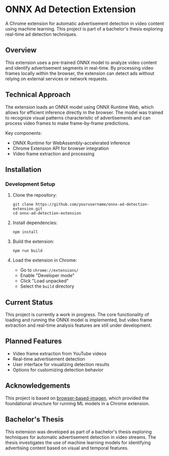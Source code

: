 # ONNX Ad Detection Extension

A Chrome extension for automatic advertisement detection in video content using machine learning. This project is part of a bachelor's thesis exploring real-time ad detection techniques.

## Overview

This extension uses a pre-trained ONNX model to analyze video content and identify advertisement segments in real-time. By processing video frames locally within the browser, the extension can detect ads without relying on external services or network requests.

## Technical Approach

The extension loads an ONNX model using ONNX Runtime Web, which allows for efficient inference directly in the browser. The model was trained to recognize visual patterns characteristic of advertisements and can process video frames to make frame-by-frame predictions.

Key components:
- ONNX Runtime for WebAssembly-accelerated inference
- Chrome Extension API for browser integration
- Video frame extraction and processing

## Installation

### Development Setup

1. Clone the repository:
   ```
   git clone https://github.com/yourusername/onnx-ad-detection-extension.git
   cd onnx-ad-detection-extension
   ```

2. Install dependencies:
   ```
   npm install
   ```

3. Build the extension:
   ```
   npm run build
   ```

4. Load the extension in Chrome:
   - Go to `chrome://extensions/`
   - Enable "Developer mode"
   - Click "Load unpacked"
   - Select the `build` directory

## Current Status

This project is currently a work in progress. The core functionality of loading and running the ONNX model is implemented, but video frame extraction and real-time analysis features are still under development.

## Planned Features

- Video frame extraction from YouTube videos
- Real-time advertisement detection
- User interface for visualizing detection results
- Options for customizing detection behavior

## Acknowledgements

This project is based on [browser-based-imagen](https://github.com/Lewington-pitsos/browser-based-imagen), which provided the foundational structure for running ML models in a Chrome extension.

## Bachelor's Thesis

This extension was developed as part of a bachelor's thesis exploring techniques for automatic advertisement detection in video streams. The thesis investigates the use of machine learning models for identifying advertising content based on visual and temporal features.